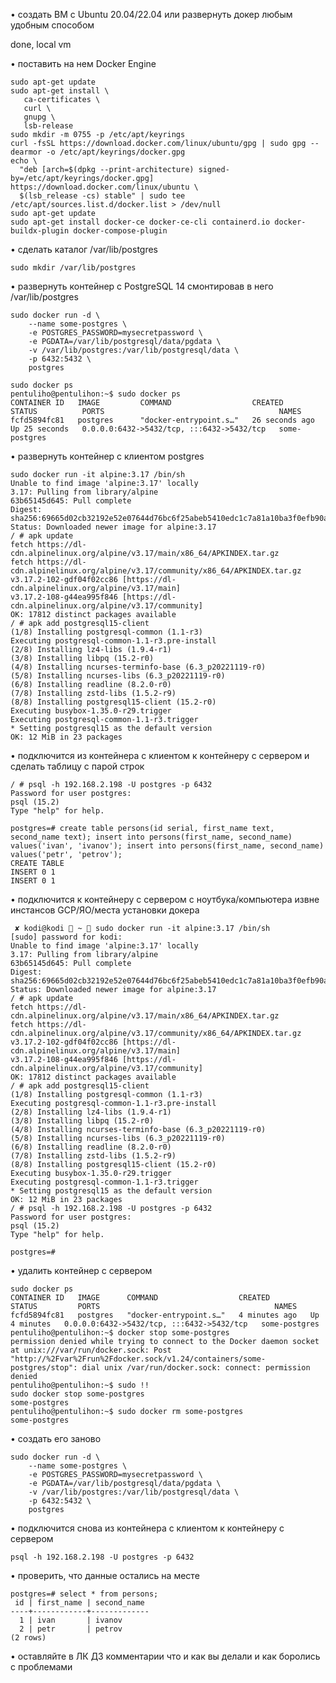 • создать ВМ с Ubuntu 20.04/22.04 или развернуть докер любым удобным способом

done, local vm

• поставить на нем Docker Engine

```
sudo apt-get update
sudo apt-get install \
   ca-certificates \
   curl \
   gnupg \
   lsb-release
sudo mkdir -m 0755 -p /etc/apt/keyrings
curl -fsSL https://download.docker.com/linux/ubuntu/gpg | sudo gpg --dearmor -o /etc/apt/keyrings/docker.gpg
echo \
  "deb [arch=$(dpkg --print-architecture) signed-by=/etc/apt/keyrings/docker.gpg] https://download.docker.com/linux/ubuntu \
  $(lsb_release -cs) stable" | sudo tee /etc/apt/sources.list.d/docker.list > /dev/null
sudo apt-get update
sudo apt-get install docker-ce docker-ce-cli containerd.io docker-buildx-plugin docker-compose-plugin
```

• сделать каталог /var/lib/postgres

```sudo mkdir /var/lib/postgres```

• развернуть контейнер с PostgreSQL 14 смонтировав в него /var/lib/postgres

```
sudo docker run -d \
	--name some-postgres \
	-e POSTGRES_PASSWORD=mysecretpassword \
	-e PGDATA=/var/lib/postgresql/data/pgdata \
	-v /var/lib/postgres:/var/lib/postgresql/data \
	-p 6432:5432 \
	postgres

sudo docker ps
pentuliho@pentulihon:~$ sudo docker ps
CONTAINER ID   IMAGE         COMMAND                  CREATED          STATUS          PORTS                                       NAMES
fcfd5894fc81   postgres      "docker-entrypoint.s…"   26 seconds ago   Up 25 seconds   0.0.0.0:6432->5432/tcp, :::6432->5432/tcp   some-postgres
```

• развернуть контейнер с клиентом postgres

```
sudo docker run -it alpine:3.17 /bin/sh
Unable to find image 'alpine:3.17' locally
3.17: Pulling from library/alpine
63b65145d645: Pull complete 
Digest: sha256:69665d02cb32192e52e07644d76bc6f25abeb5410edc1c7a81a10ba3f0efb90a
Status: Downloaded newer image for alpine:3.17
/ # apk update
fetch https://dl-cdn.alpinelinux.org/alpine/v3.17/main/x86_64/APKINDEX.tar.gz
fetch https://dl-cdn.alpinelinux.org/alpine/v3.17/community/x86_64/APKINDEX.tar.gz
v3.17.2-102-gdf04f02cc86 [https://dl-cdn.alpinelinux.org/alpine/v3.17/main]
v3.17.2-108-g44ea995f846 [https://dl-cdn.alpinelinux.org/alpine/v3.17/community]
OK: 17812 distinct packages available
/ # apk add postgresql15-client
(1/8) Installing postgresql-common (1.1-r3)
Executing postgresql-common-1.1-r3.pre-install
(2/8) Installing lz4-libs (1.9.4-r1)
(3/8) Installing libpq (15.2-r0)
(4/8) Installing ncurses-terminfo-base (6.3_p20221119-r0)
(5/8) Installing ncurses-libs (6.3_p20221119-r0)
(6/8) Installing readline (8.2.0-r0)
(7/8) Installing zstd-libs (1.5.2-r9)
(8/8) Installing postgresql15-client (15.2-r0)
Executing busybox-1.35.0-r29.trigger
Executing postgresql-common-1.1-r3.trigger
* Setting postgresql15 as the default version
OK: 12 MiB in 23 packages
```

• подключится из контейнера с клиентом к контейнеру с сервером и сделать таблицу с парой строк

```
/ # psql -h 192.168.2.198 -U postgres -p 6432
Password for user postgres: 
psql (15.2)
Type "help" for help.

postgres=# create table persons(id serial, first_name text, second_name text); insert into persons(first_name, second_name) values('ivan', 'ivanov'); insert into persons(first_name, second_name) values('petr', 'petrov');
CREATE TABLE
INSERT 0 1
INSERT 0 1
```

• подключится к контейнеру с сервером с ноутбука/компьютера извне инстансов GCP/ЯО/места установки докера

```
 ✘ kodi@kodi  ~  sudo docker run -it alpine:3.17 /bin/sh
[sudo] password for kodi: 
Unable to find image 'alpine:3.17' locally
3.17: Pulling from library/alpine
63b65145d645: Pull complete 
Digest: sha256:69665d02cb32192e52e07644d76bc6f25abeb5410edc1c7a81a10ba3f0efb90a
Status: Downloaded newer image for alpine:3.17
/ # apk update
fetch https://dl-cdn.alpinelinux.org/alpine/v3.17/main/x86_64/APKINDEX.tar.gz
fetch https://dl-cdn.alpinelinux.org/alpine/v3.17/community/x86_64/APKINDEX.tar.gz
v3.17.2-102-gdf04f02cc86 [https://dl-cdn.alpinelinux.org/alpine/v3.17/main]
v3.17.2-108-g44ea995f846 [https://dl-cdn.alpinelinux.org/alpine/v3.17/community]
OK: 17812 distinct packages available
/ # apk add postgresql15-client
(1/8) Installing postgresql-common (1.1-r3)
Executing postgresql-common-1.1-r3.pre-install
(2/8) Installing lz4-libs (1.9.4-r1)
(3/8) Installing libpq (15.2-r0)
(4/8) Installing ncurses-terminfo-base (6.3_p20221119-r0)
(5/8) Installing ncurses-libs (6.3_p20221119-r0)
(6/8) Installing readline (8.2.0-r0)
(7/8) Installing zstd-libs (1.5.2-r9)
(8/8) Installing postgresql15-client (15.2-r0)
Executing busybox-1.35.0-r29.trigger
Executing postgresql-common-1.1-r3.trigger
* Setting postgresql15 as the default version
OK: 12 MiB in 23 packages
/ # psql -h 192.168.2.198 -U postgres -p 6432
Password for user postgres: 
psql (15.2)
Type "help" for help.

postgres=# 
```

• удалить контейнер с сервером

```
sudo docker ps
CONTAINER ID   IMAGE      COMMAND                  CREATED         STATUS         PORTS                                       NAMES
fcfd5894fc81   postgres   "docker-entrypoint.s…"   4 minutes ago   Up 4 minutes   0.0.0.0:6432->5432/tcp, :::6432->5432/tcp   some-postgres
pentuliho@pentulihon:~$ docker stop some-postgres
permission denied while trying to connect to the Docker daemon socket at unix:///var/run/docker.sock: Post "http://%2Fvar%2Frun%2Fdocker.sock/v1.24/containers/some-postgres/stop": dial unix /var/run/docker.sock: connect: permission denied
pentuliho@pentulihon:~$ sudo !!
sudo docker stop some-postgres
some-postgres
pentuliho@pentulihon:~$ sudo docker rm some-postgres
some-postgres
```

• создать его заново

```
sudo docker run -d \
	--name some-postgres \
	-e POSTGRES_PASSWORD=mysecretpassword \
	-e PGDATA=/var/lib/postgresql/data/pgdata \
	-v /var/lib/postgres:/var/lib/postgresql/data \
	-p 6432:5432 \
	postgres
```

• подключится снова из контейнера с клиентом к контейнеру с сервером

```
psql -h 192.168.2.198 -U postgres -p 6432
```

• проверить, что данные остались на месте

```
postgres=# select * from persons;
 id | first_name | second_name 
----+------------+-------------
  1 | ivan       | ivanov
  2 | petr       | petrov
(2 rows)
```

• оставляйте в ЛК ДЗ комментарии что и как вы делали и как боролись с проблемами

